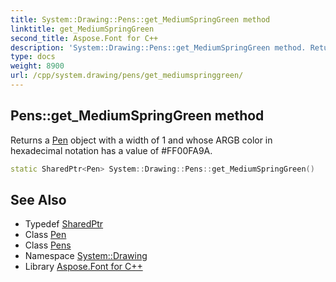 ```yaml
---
title: System::Drawing::Pens::get_MediumSpringGreen method
linktitle: get_MediumSpringGreen
second_title: Aspose.Font for C++
description: 'System::Drawing::Pens::get_MediumSpringGreen method. Returns a Pen object with a width of 1 and whose ARGB color in hexadecimal notation has a value of #FF00FA9A in C++.'
type: docs
weight: 8900
url: /cpp/system.drawing/pens/get_mediumspringgreen/
---
```

## Pens::get_MediumSpringGreen method


Returns a [Pen](../../pen/) object with a width of 1 and whose ARGB color in hexadecimal notation has a value of #FF00FA9A.

```cpp
static SharedPtr<Pen> System::Drawing::Pens::get_MediumSpringGreen()
```

## See Also

* Typedef [SharedPtr](../../../system/sharedptr/)
* Class [Pen](../../pen/)
* Class [Pens](../)
* Namespace [System::Drawing](../../)
* Library [Aspose.Font for C++](../../../)

